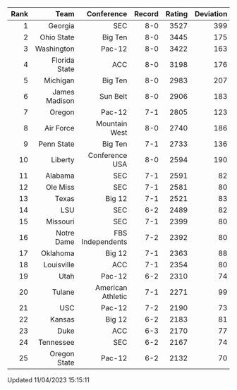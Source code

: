 | Rank  | Team                 | Conference           | Record   | Rating | Deviation |
| ---:  | ---:                 | ---:                 | ---:     | ---:   | ---:      |
| 1     | Georgia              | SEC                  | 8-0      | 3527   | 399       |
| 2     | Ohio State           | Big Ten              | 8-0      | 3445   | 175       |
| 3     | Washington           | Pac-12               | 8-0      | 3422   | 163       |
| 4     | Florida State        | ACC                  | 8-0      | 3198   | 176       |
| 5     | Michigan             | Big Ten              | 8-0      | 2983   | 207       |
| 6     | James Madison        | Sun Belt             | 8-0      | 2906   | 183       |
| 7     | Oregon               | Pac-12               | 7-1      | 2805   | 123       |
| 8     | Air Force            | Mountain West        | 8-0      | 2740   | 186       |
| 9     | Penn State           | Big Ten              | 7-1      | 2733   | 136       |
| 10    | Liberty              | Conference USA       | 8-0      | 2594   | 190       |
| 11    | Alabama              | SEC                  | 7-1      | 2591   | 82        |
| 12    | Ole Miss             | SEC                  | 7-1      | 2581   | 80        |
| 13    | Texas                | Big 12               | 7-1      | 2521   | 83        |
| 14    | LSU                  | SEC                  | 6-2      | 2489   | 82        |
| 15    | Missouri             | SEC                  | 7-1      | 2399   | 80        |
| 16    | Notre Dame           | FBS Independents     | 7-2      | 2392   | 80        |
| 17    | Oklahoma             | Big 12               | 7-1      | 2363   | 88        |
| 18    | Louisville           | ACC                  | 7-1      | 2354   | 80        |
| 19    | Utah                 | Pac-12               | 6-2      | 2310   | 74        |
| 20    | Tulane               | American Athletic    | 7-1      | 2271   | 99        |
| 21    | USC                  | Pac-12               | 7-2      | 2190   | 73        |
| 22    | Kansas               | Big 12               | 6-2      | 2183   | 81        |
| 23    | Duke                 | ACC                  | 6-3      | 2170   | 77        |
| 24    | Tennessee            | SEC                  | 6-2      | 2167   | 74        |
| 25    | Oregon State         | Pac-12               | 6-2      | 2132   | 70        |

Updated 11/04/2023 15:15:11
